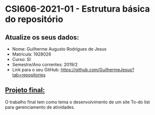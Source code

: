 # **CSI606-2021-01 - Estrutura básica do repositório**

## Atualize os seus dados:

- Nome: Guilherme Augusto Rodrigues de Jesus
- Matrícula: 1928026
- Curso: SI
- Semestre/Ano correntes: 2019/2
- Link para o seu GitHub: https://github.com/GuilhermeJesus?tab=repositories

## [Projeto final:](./Projeto/README.md) 

O trabalho final tem como tema o desenvolvimento de um site To-do list para gerenciamento de atividades.
